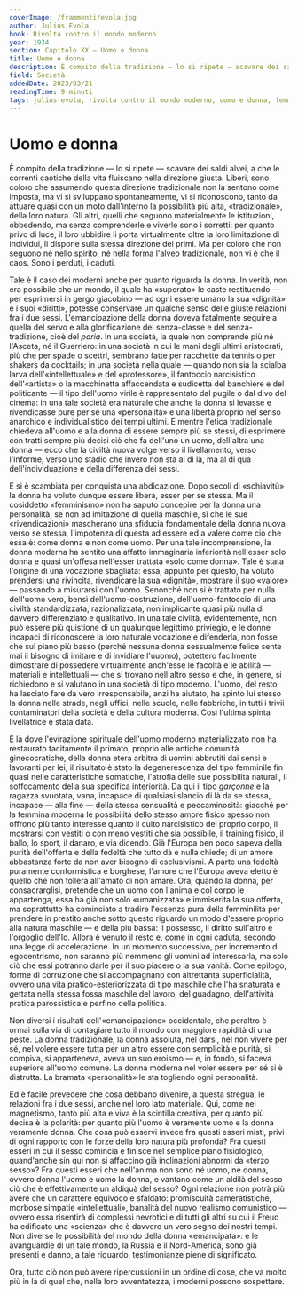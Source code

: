 ```yaml
---
coverImage: /frammenti/evola.jpg
author: Julius Evola
book: Rivolta contro il mondo moderno
year: 1934
section: Capitolo XX — Uomo e donna
title: Uomo e donna
description: È compito della tradizione — lo si ripete — scavare dei saldi alvei, a che le correnti caotiche della vita fluiscano nella direzione giusta. Liberi, sono coloro che assumendo questa direzione tradizionale non la sentono come imposta,
field: Società 
addedDate: 2023/03/21
readingTime: 9 minuti
tags: julius evola, rivolta contro il mondo moderno, uomo e donna, femminismo, 1934, metafisica, filosofia, società, italia
---
```


# Uomo e donna


È compito della tradizione — lo si ripete — scavare dei saldi alvei, a che le correnti caotiche della vita fluiscano nella direzione giusta. Liberi, sono coloro che assumendo questa direzione tradizionale non la sentono come imposta, ma vi si sviluppano spontaneamente, vi si riconoscono, tanto da attuare quasi con un moto dall'interno la possibilità più alta, «tradizionale», della loro natura. Gli altri, quelli che seguono materialmente le istituzioni, obbedendo, ma senza comprenderle e viverle sono i sorretti: per quanto privo di luce, il loro ubbidire li porta virtualmente oltre la loro limitazione di individui, li dispone sulla stessa direzione dei primi. Ma per coloro che non seguono né nello spirito, né nella forma l'alveo tradizionale, non vi è che il caos. Sono i perduti, i caduti.

Tale è il caso dei moderni anche per quanto riguarda la donna. In verità, non era possibile che un mondo, il quale ha «superato» le caste restituendo — per esprimersi in gergo giacobino — ad ogni essere umano la sua «dignità» e i suoi «diritti», potesse conservare un qualche senso delle giuste relazioni fra i due sessi. L'emancipazione della donna doveva fatalmente seguire a quella del servo e alla glorificazione del senza-classe e del senza-tradizione, cioè del *paria*. In una società, la quale non comprende più né l'Asceta, né il Guerriero: in una società in cui le mani degli ultimi aristocrati, più che per spade o scettri, sembrano fatte per racchette da tennis o per shakers da cocktails; in una società nella quale — quando non sia la scialba larva dell'«intellettuale» e del «professore», il fantoccio narcisistico dell'«artista» o la macchinetta affaccendata e sudicetta del banchiere e del politicante — il tipo dell'uomo virile è rappresentato dal pugile o dal divo del cinema: in una tale società era naturale che anche la donna si levasse e rivendicasse pure per sé una «personalità» e una libertà proprio nel senso anarchico e individualistico dei tempi ultimi. E mentre l'etica tradizionale chiedeva all'uomo e alla donna di essere sempre più se stessi, di esprimere con tratti sempre più decisi ciò che fa dell'uno un uomo, dell'altra una donna — ecco che la civiltà nuova volge verso il livellamento, verso l'informe, verso uno stadio che invero non sta al di là, ma al di qua dell'individuazione e della differenza dei sessi.

E si è scambiata per conquista una abdicazione. Dopo secoli di «schiavitù» la donna ha voluto dunque essere libera, esser per se stessa. Ma il cosiddetto «femminismo» non ha saputo concepire per la donna una personalità, se non ad imitazione di quella maschile, sì che le sue «rivendicazioni» mascherano una sfiducia fondamentale della donna nuova verso se stessa, l'impotenza di questa ad essere ed a valere come ciò che essa è: come donna e non come uomo. Per una tale incomprensione, la donna moderna ha sentito una affatto immaginaria inferiorità nell'esser solo donna e quasi un'offesa nell'esser trattata «solo come donna». Tale è stata l'origine di una vocazione sbagliata: essa, appunto per questo, ha voluto prendersi una rivincita, rivendicare la sua «dignità», mostrare il suo «valore» — passando a misurarsi con l'uomo. Senonché non si è trattato per nulla dell'uomo vero, bensì dell'uomo-costruzione, dell'uomo-fantoccio di una civiltà standardizzata, razionalizzata, non implicante quasi più nulla di davvero differenziato e qualitativo. In una tale civiltà, evidentemente, non può essere più quistione di un qualunque legittimo priviegio, e le donne incapaci di riconoscere la loro naturale vocazione e difenderla, non fosse che sul piano più basso (perché nessuna donna sessualmente felice sente mai il bisogno di imitare e di invidiare l'uuomo), potettero facilmente dimostrare di possedere virtualmente anch'esse le facoltà e le abilità — materiali e intellettuali — che si trovano nell'altro sesso e che, in genere, si richiedono e si valutano in una società di tipo moderno. L'uomo, del resto, ha lasciato fare da vero irresponsabile, anzi ha aiutato, ha spinto lui stesso la donna nelle strade, negli uffici, nelle scuole, nelle fabbriche, in tutti i trivii contaminatori della società e della cultura moderna. Così l'ultima spinta livellatrice è stata data.

E là dove l'evirazione spirituale dell'uomo moderno materializzato non ha restaurato tacitamente il primato, proprio alle antiche comunità ginecocratiche, della donna etera arbitra di uomini abbrutiti dai sensi e lavoranti per lei, il risultato è stato la degenerescenza del tipo femminile fin quasi nelle caratteristiche somatiche, l'atrofia delle sue possibilità naturali, il soffocamento della sua specifica interiorità. Da qui il tipo *garçonne* e la ragazza svuotata, vana, incapace di qualsiasi slancio di là da se stessa, incapace — alla fine — della stessa sensualità e peccaminosità: giacché per la femmina moderna le possibilità dello stesso amore fisico spesso non offrono più tanto interesse quanto il culto narcisistico del proprio corpo, il mostrarsi con vestiti o con meno vestiti che sia possibile, il training fisico, il ballo, lo sport, il danaro, e via dicendo. Già l'Europa ben poco sapeva della purità dell'offerta e della fedeltà che tutto dà e nulla chiede; di un amore abbastanza forte da non aver bisogno di esclusivismi. A parte una fedeltà puramente conformistica e borghese, l'amore che l'Europa aveva eletto è quello che non tollera all'amato di non amare. Ora, quando la donna, per consacrarglisi, pretende che un uomo con l'anima e col corpo le appartenga, essa ha già non solo «umanizzata» e immiserita la sua offerta, ma soprattutto ha cominciato a tradire l'essenza pura della femminilità per prendere in prestito anche sotto questo riguardo un modo d'essere proprio alla natura maschile — e della più bassa: il possesso, il diritto sull'altro e l'orgoglio dell'Io. Allora è venuto il resto e, come in ogni caduta, secondo una legge di accelerazione. In un momento successivo, per incremento di egocentrismo, non saranno più nemmeno gli uomini ad interessarla, ma solo ciò che essi potranno darle per il suo piacere o la sua vanità. Come epilogo, forme di corruzione che si accompagnano con altrettanta superficialità, ovvero una vita pratico-esteriorizzata di tipo maschile che l'ha snaturata e gettata nella stessa fossa maschile del lavoro, del guadagno, dell'attività pratica parossistica e perfino della politica.

Non diversi i risultati dell'«emancipazione» occidentale, che peraltro è ormai sulla via di contagiare tutto il mondo con maggiore rapidità di una peste. La donna tradizionale, la donna assoluta, nel darsi, nel non vivere per sé, nel volere essere tutta per un altro essere con semplicità e purità, si compiva, si apparteneva, aveva un suo eroismo — e, in fondo, si faceva superiore all'uomo comune. La donna moderna nel voler essere per sé si è distrutta. La bramata «personalità» le sta togliendo ogni personalità.

Ed è facile prevedere che cosa debbano divenire, a questa stregua, le relazioni fra i due sessi, anche nel loro lato materiale. Qui, come nel magnetismo, tanto più alta e viva è la scintilla creativa, per quanto più decisa è la polarità: per quanto più l'uomo è veramente uomo e la donna veramente donna. Che cosa può esservi invece fra questi esseri misti, privi di ogni rapporto con le forze della loro natura più profonda? Fra questi esseri in cui il sesso comincia e finisce nel semplice piano fisiologico, quand'anche sin qui non si affaccino già inclinazioni abnormi da «terzo sesso»? Fra questi esseri che nell'anima non sono né uomo, né donna, ovvero donna l'uomo e uomo la donna, e vantano come un aldilà del sesso ciò che è effettivamente un aldiquà del sesso? Ogni relazione non potrà più avere che un carattere equivoco e sfaldato: promiscuità cameratistiche, morbose simpatie «intellettuali», banalità del nuovo realismo comunistico — ovvero essa risentirà di complessi nevrotici e di tutti gli altri su cui il Freud ha edificato una «scienza» che è davvero un vero segno dei nostri tempi. Non diverse le possibilità del mondo della donna «emancipata»: e le avanguardie di un tale mondo, la Russia e il Nord-America, sono già presenti e danno, a tale riguardo, testimonianze piene di significato.

Ora, tutto ciò non può avere ripercussioni in un ordine di cose, che va molto più in là di quel che, nella loro avventatezza, i moderni possono sospettare.
